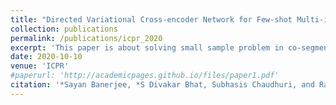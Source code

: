 ```yaml
---
title: "Directed Variational Cross-encoder Network for Few-shot Multi-image Co-segmentation"
collection: publications
permalink: /publications/icpr_2020
excerpt: 'This paper is about solving small sample problem in co-segmentation using few-shot learning approach.'
date: 2020-10-10
venue: 'ICPR'
#paperurl: 'http://academicpages.github.io/files/paper1.pdf'
citation: '*Sayan Banerjee, *S Divakar Bhat, Subhasis Chaudhuri, and Rajbabu Velmurugan. &quot;Directed Variational Cross-encoder Network for Few-shot Multi-image Co-segmentation.&quot; <i>ICPR</i>. \* denotes equal contribution'
---
```


<!---[Download paper here](http://academicpages.github.io/files/paper1.pdf)--->

<!---Recommended citation: Your Name, You. (2009). "Paper Title Number 1." <i>Journal 1</i>. 1(1).--->
